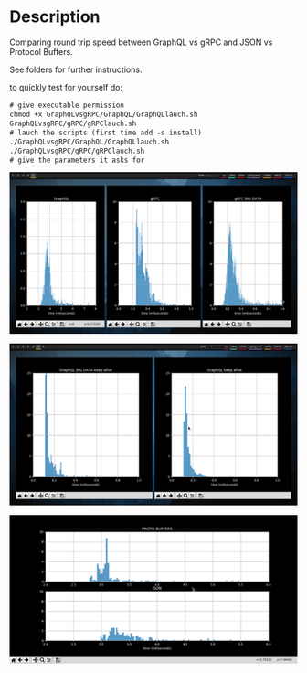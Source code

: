 # Description

Comparing round trip speed between GraphQL vs gRPC and JSON vs Protocol Buffers.

See folders for further instructions.

to quickly test for yourself do:
```
# give executable permission
chmod +x GraphQLvsgRPC/GraphQL/GraphQLlauch.sh GraphQLvsgRPC/gRPC/gRPClauch.sh
# lauch the scripts (first time add -s install)
./GraphQLvsgRPC/GraphQL/GraphQLlauch.sh
./GraphQLvsgRPC/gRPC/gRPClauch.sh
# give the parameters it asks for
```

![GraphQLvsgRPCplot](GraphQLvsgRPC/GraphQLgRPCdata.png)

![GraphQL with keep alive](GraphQLvsgRPC/graphqlkeepalive.png)

![JSONvsProtoplot](JSONvsProtocolBuffers/graph.png)
